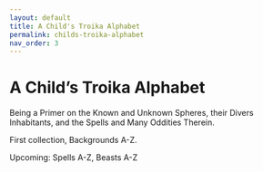 ```yaml
---
layout: default
title: A Child's Troika Alphabet
permalink: childs-troika-alphabet
nav_order: 3
---
```


# A Child’s Troika Alphabet

Being a Primer on the Known and Unknown Spheres, their Divers Inhabitants, and the Spells and Many Oddities Therein. 

First collection, Backgrounds A-Z.

Upcoming: Spells A-Z, Beasts A-Z